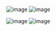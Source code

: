 ![image](https://github.com/Rpatel9675/GayanPath--E-Learning-website/assets/120505241/e727db66-f449-43ba-8eee-ba24ccd16d04)
![image](https://github.com/Rpatel9675/GayanPath--E-Learning-website/assets/120505241/dff845c5-26cf-4b0b-824a-33c07b0ba22b)

![image](https://github.com/Rpatel9675/GayanPath--E-Learning-website/assets/120505241/c4bdfc66-c9af-449c-bedd-072ddb3f0963)
![image](https://github.com/Rpatel9675/GayanPath--E-Learning-website/assets/120505241/8ff10822-de1f-4c96-84fc-4f1e867ccc91)


